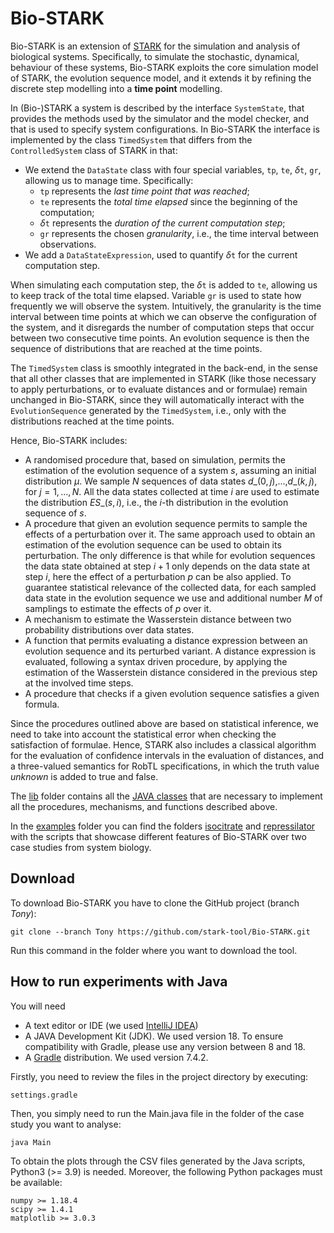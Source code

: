 # Bio-STARK

Bio-STARK is an extension of [STARK](https://github.com/quasylab/jspear) for the simulation and analysis of biological systems.
Specifically, to simulate the stochastic, dynamical, behaviour of these systems, Bio-STARK exploits the core simulation model of STARK, the evolution sequence model, and it extends it by refining the discrete step modelling into a **time point** modelling.

In (Bio-)STARK a system is described by the interface `SystemState`, that provides the methods used by the simulator and the model checker, and that is used to specify system configurations.
In Bio-STARK the interface is implemented by the class `TimedSystem` that differs from the `ControlledSystem` class of STARK in that: 
* We extend the `DataState` class with four special variables, `tp`, `te`, $\delta$`t`, `gr`, allowing us to manage time.
Specifically:
  * `tp` represents the _last time point that was reached_;
  * `te` represents the _total time elapsed_ since the beginning of the computation;
  * $\delta$`t` represents the _duration of the current computation step_;
  * `gr` represents the chosen _granularity_, i.e., the time interval between observations.
* We add a `DataStateExpression`, used to quantify $\delta$`t` for the current computation step.
  
When simulating each computation step, the $\delta$`t` is added to `te`, allowing us to keep track of the total time elapsed.
Variable `gr` is used to state how frequently we will observe the system.
Intuitively, the granularity is the time interval between time points at which we can observe the configuration of the system, and it disregards the number of computation steps that occur between two consecutive time points.
An evolution sequence is then the sequence of distributions that are reached at the time points.

The `TimedSystem` class is smoothly integrated in the back-end, in the sense that all other classes that are implemented in STARK (like those necessary to apply perturbations, or to evaluate distances and or formulae) remain unchanged in Bio-STARK, since they will automatically interact with the `EvolutionSequence` generated by the `TimedSystem`, i.e., only with the distributions reached at the time points.


Hence, Bio-STARK includes:

 * A randomised procedure that, based on simulation, permits the estimation of the evolution sequence of a system $s$, assuming an initial distribution $\mu$. We sample $N$ sequences of data states $d\_{(0,j)}$,...,$d\_{(k,j)}$, for $j=1,...,N$. All the data states collected at time $i$ are used to estimate the distribution $ES\_{(s,i)}$, i.e., the $i$-th distribution in the evolution sequence of $s$.  
 * A procedure that given an evolution sequence permits to sample the effects of a perturbation over it. The same approach used to obtain an estimation of the evolution sequence can be used to obtain its perturbation. The only difference is that while for evolution sequences the data state obtained at step $i+1$ only depends on the data state at step $i$, here the effect of a perturbation $p$ can be also applied. To guarantee statistical relevance of the collected data, for each sampled data state in the evolution sequence we use and additional number $M$ of samplings to estimate the effects of $p$ over it.
 * A mechanism to estimate the Wasserstein distance between two probability distributions over data states.
 * A function that permits evaluating a distance expression between an evolution sequence and its perturbed variant. A distance expression is evaluated, following a syntax driven procedure, by applying the estimation of the Wasserstein distance considered in the previous step at the involved time steps. 
 * A procedure that checks if a given evolution sequence satisfies a given formula.

Since the procedures outlined above are based on statistical inference, we need to take into account the statistical error when checking the satisfaction of formulae.
Hence, STARK also includes a classical algorithm for the evaluation of confidence intervals in the evaluation of distances, and a three-valued semantics for RobTL specifications, in which the truth value *unknown* is added to true and false.

The [lib](https://github.com/stark-tool/Bio-STARK/tree/Tony/lib) folder contains all the [JAVA classes](https://github.com/stark-tool/Bio-STARK/tree/Tony/lib/src/main/java/it/unicam/quasylab/jspear) that are necessary to implement all the procedures, mechanisms, and functions described above.

In the [examples](https://github.com/stark-tool/Bio-STARK/tree/Tony/examples) folder you can find the folders [isocitrate](https://github.com/stark-tool/Bio-STARK/tree/Tony/examples/Isocitrate/src/main/java/it/unicam/quasylab/jspear/examples/Isocitrate) and [repressilator](https://github.com/stark-tool/Bio-STARK/tree/Tony/examples/repressilator/src/main/java/it/unicam/quasylab/jspear/examples/repressilator) with the scripts that showcase different features of Bio-STARK over two case studies from system biology. 


## Download 

To download Bio-STARK you have to clone the GitHub project (branch _Tony_):

```
git clone --branch Tony https://github.com/stark-tool/Bio-STARK.git 
```

Run this command in the folder where you want to download the tool.

## How to run experiments with Java

You will need
* A text editor or IDE (we used [IntelliJ IDEA](https://www.jetbrains.com/idea/))
* A JAVA Development Kit (JDK). We used version 18. To ensure compatibility with Gradle, please use any version between 8 and 18.
* A [Gradle](https://docs.gradle.org/current/userguide/userguide.html) distribution. We used version 7.4.2.

Firstly, you need to review the files in the project directory by executing:
```
settings.gradle
```
Then, you simply need to run the Main.java file in the folder of the case study you want to analyse:
```
java Main
```
To obtain the plots through the CSV files generated by the Java scripts, Python3 (>= 3.9) is needed. 
Moreover, the following Python packages must be available:

    numpy >= 1.18.4
    scipy >= 1.4.1
    matplotlib >= 3.0.3


